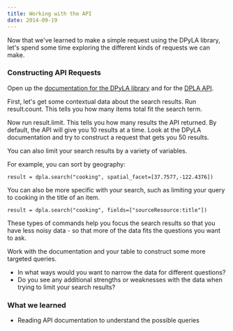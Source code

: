 ```yaml
---
title: Working with the API
date: 2014-09-19
---
```


Now that we've learned to make a simple request using the DPyLA library, let's spend some time exploring the different kinds of requests we can make. 

### Constructing API Requests

Open up the [documentation for the DPyLA library](https://github.com/bibliotechy/DPyLA) and for the [DPLA API](http://dp.la/info/developers/codex/requests/).

First, let's get some contextual data about the search results. Run <span class="command">result.count</span>. This tells you how many items total fit the search term. 

Now run <span class="command">result.limit</span>. This tells you how many results the API returned. By default, the API will give you 10 results at a time. Look at the DPyLA documentation and try to construct a request that gets you 50 results.

You can also limit your search results by a variety of variables. 

For example, you can sort by geography:

	result = dpla.search("cooking", spatial_facet=[37.7577,-122.4376])

You can also be more specific with your search, such as limiting your query to cooking in the title of an item. 

	result = dpla.search("cooking", fields=["sourceResource:title"])

These types of commands help you focus the search results so that you have less noisy data - so that more of the data fits the questions you want to ask.

Work with the documentation and your table to construct some more targeted queries. 

- In what ways would you want to narrow the data for different questions?
- Do you see any additional strengths or weaknesses with the data when trying to limit your search results?


### What we learned

- Reading API documentation to understand the possible queries